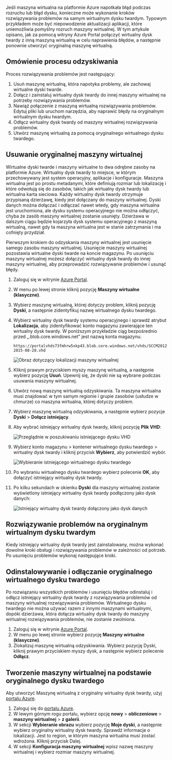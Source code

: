 Jeśli maszyna wirtualna na platformie Azure napotkała błąd podczas rozruchu lub błąd dysku, konieczne może wykonanie kroków rozwiązywania problemów na samym wirtualnym dysku twardym. Typowym przykładem może być niepowodzenie aktualizacji aplikacji, które uniemożliwia pomyślny rozruch maszyny wirtualnej. W tym artykule opisano, jak za pomocą witryny Azure Portal połączyć wirtualny dysk twardy z inną maszyną wirtualną w celu naprawienia błędów, a następnie ponownie utworzyć oryginalną maszynę wirtualną.


## <a name="recovery-process-overview"></a>Omówienie procesu odzyskiwania
Proces rozwiązywania problemów jest następujący:

1. Usuń maszynę wirtualną, która napotyka problemy, ale zachowaj wirtualne dyski twarde.
2. Dołącz i zainstaluj wirtualny dysk twardy do innej maszyny wirtualnej na potrzeby rozwiązywania problemów.
3. Nawiąż połączenie z maszyną wirtualną rozwiązywania problemów. Edytuj pliki lub uruchom narzędzia, aby naprawić błędy na oryginalnym wirtualnym dysku twardym.
4. Odłącz wirtualny dysk twardy od maszyny wirtualnej rozwiązywania problemów.
5. Utwórz maszynę wirtualną za pomocą oryginalnego wirtualnego dysku twardego.

## <a name="delete-the-original-vm"></a>Usuwanie oryginalnej maszyny wirtualnej
Wirtualne dyski twarde i maszyny wirtualne to dwa odrębne zasoby na platformie Azure. Wirtualny dysk twardy to miejsce, w którym przechowywany jest system operacyjny, aplikacje i konfiguracje. Maszyna wirtualna jest po prostu metadanymi, które definiują rozmiar lub lokalizację i które odwołują się do zasobów, takich jak wirtualny dysk twardy lub wirtualna karta sieciowa. Każdy wirtualny dysk twardy otrzymuje przypisaną dzierżawę, kiedy jest dołączany do maszyny wirtualnej. Dyski danych można dołączać i odłączać nawet wtedy, gdy maszyna wirtualna jest uruchomiona, ale dysku systemu operacyjnego nie można odłączyć, chyba że zasób maszyny wirtualnej zostanie usunięty. Dzierżawa w dalszym ciągu będzie kojarzyła dysk systemu operacyjnego z maszyną wirtualną, nawet gdy ta maszyna wirtualna jest w stanie zatrzymania i ma cofnięty przydział.

Pierwszym krokiem do odzyskania maszyny wirtualnej jest usunięcie samego zasobu maszyny wirtualnej. Usunięcie maszyny wirtualnej pozostawia wirtualne dyski twarde na koncie magazynu. Po usunięciu maszyny wirtualnej możesz dołączyć wirtualny dysk twardy do innej maszyny wirtualnej, aby przeprowadzić rozwiązywanie problemów i usunąć błędy. 

1. Zaloguj się w witrynie [Azure Portal](https://portal.azure.com). 
2. W menu po lewej stronie kliknij pozycję **Maszyny wirtualne (klasyczne)**.
3. Wybierz maszynę wirtualną, której dotyczy problem, kliknij pozycję **Dyski**, a następnie zidentyfikuj nazwę wirtualnego dysku twardego. 
4. Wybierz wirtualny dysk twardy systemu operacyjnego i sprawdź atrybut **Lokalizacja**, aby zidentyfikować konto magazynu zawierające ten wirtualny dysk twardy. W poniższym przykładzie ciąg bezpośrednio przed „.blob.core.windows.net” jest nazwą konta magazynu.

    ```
    https://portalvhds73fmhrw5xkp43.blob.core.windows.net/vhds/SCCM2012-2015-08-28.vhd
    ```

    ![Obraz dotyczący lokalizacji maszyny wirtualnej](./media/virtual-machines-classic-recovery-disks-portal/vm-location.png)

5. Kliknij prawym przyciskiem myszy maszynę wirtualną, a następnie wybierz pozycję **Usuń**. Upewnij się, że dyski nie są wybrane podczas usuwania maszyny wirtualnej.
6. Utwórz nową maszynę wirtualną odzyskiwania. Ta maszyna wirtualna musi znajdować w tym samym regionie i grupie zasobów (usłudze w chmurze) co maszyna wirtualna, której dotyczy problem.
7. Wybierz maszynę wirtualną odzyskiwania, a następnie wybierz pozycje **Dyski** > **Dołącz istniejący**.
8. Aby wybrać istniejący wirtualny dysk twardy, kliknij pozycję **Plik VHD**:

    ![Przeglądnie w poszukiwaniu istniejącego dysku VHD](./media/virtual-machines-classic-recovery-disks-portal/select-vhd-location.png)

9. Wybierz konto magazynu > kontener wirtualnego dysku twardego > wirtualny dysk twardy i kliknij przycisk **Wybierz**, aby potwierdzić wybór.

    ![Wybieranie istniejącego wirtualnego dysku twardego](./media/virtual-machines-classic-recovery-disks-portal/select-vhd.png)

10. Po wybraniu wirtualnego dysku twardego wybierz polecenie **OK**, aby dołączyć istniejący wirtualny dysk twardy.
11. Po kilku sekundach w okienku **Dyski** dla maszyny wirtualnej zostanie wyświetlony istniejący wirtualny dysk twardy podłączony jako dysk danych:

    ![Istniejący wirtualny dysk twardy dołączony jako dysk danych](./media/virtual-machines-classic-recovery-disks-portal/attached-disk.png)

## <a name="fix-issues-on-the-original-virtual-hard-disk"></a>Rozwiązywanie problemów na oryginalnym wirtualnym dysku twardym
Kiedy istniejący wirtualny dysk twardy jest zainstalowany, można wykonać dowolne kroki obsługi i rozwiązywania problemów w zależności od potrzeb. Po usunięciu problemów wykonaj następujące kroki.

## <a name="unmount-and-detach-the-original-virtual-hard-disk"></a>Odinstalowywanie i odłączanie oryginalnego wirtualnego dysku twardego
Po rozwiązaniu wszystkich problemów i usunięciu błędów odinstaluj i odłącz istniejący wirtualny dysk twardy z rozwiązywania problemów od maszyny wirtualnej rozwiązywania problemów. Wirtualnego dysku twardego nie można używać razem z innymi maszynami wirtualnymi, dopóki dzierżawa, która dołącza wirtualny dysk twardy do maszyny wirtualnej rozwiązywania problemów, nie zostanie zwolniona.  

1. Zaloguj się w witrynie [Azure Portal](https://portal.azure.com). 
2. W menu po lewej stronie wybierz pozycję **Maszyny wirtualne (klasyczne)**.
3. Zlokalizuj maszynę wirtualną odzyskiwania. Wybierz pozycję Dyski, kliknij prawym przyciskiem myszy dysk, a następnie wybierz polecenie **Odłącz**.

## <a name="create-a-vm-from-the-original-hard-disk"></a>Tworzenie maszyny wirtualnej na podstawie oryginalnego dysku twardego

Aby utworzyć Maszynę wirtualną z oryginalny wirtualny dysk twardy, użyj [portalu Azure](https://portal.azure.com).

1. Zaloguj się do [portalu Azure](https://portal.azure.com).
2. W lewym górnym rogu portalu, wybierz opcję **nowy** > **obliczeniowe** > **maszyny wirtualnej** > **z galerii**.
3. W sekcji **Wybieranie obrazu** wybierz pozycję **Moje dyski**, a następnie wybierz oryginalny wirtualny dysk twardy. Sprawdź informacje o lokalizacji. Jest to region, w którym maszyna wirtualna musi zostać wdrożona. Kliknij przycisk Dalej.
4. W sekcji **Konfiguracja maszyny wirtualnej** wpisz nazwę maszyny wirtualnej i wybierz rozmiar maszyny wirtualnej.
